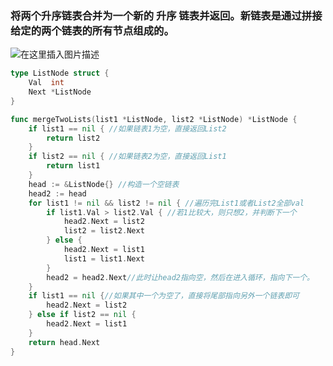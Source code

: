 ### 将两个升序链表合并为一个新的 升序 链表并返回。新链表是通过拼接给定的两个链表的所有节点组成的。
![在这里插入图片描述](https://img-blog.csdnimg.cn/f80656194b7249c69b3c7611a79d6109.png)
```go
type ListNode struct {
	Val  int
	Next *ListNode
}

func mergeTwoLists(list1 *ListNode, list2 *ListNode) *ListNode {
	if list1 == nil { //如果链表1为空，直接返回List2
		return list2
	}
	if list2 == nil { //如果链表2为空，直接返回List1
		return list1
	}
	head := &ListNode{} //构造一个空链表
	head2 := head
	for list1 != nil && list2 != nil { //遍历完List1或者List2全部val
		if list1.Val > list2.Val { //若1比较大，则只想2，并判断下一个
			head2.Next = list2
			list2 = list2.Next
		} else {
			head2.Next = list1
			list1 = list1.Next
		}
		head2 = head2.Next//此时让head2指向空，然后在进入循环，指向下一个。
	}
	if list1 == nil {//如果其中一个为空了，直接将尾部指向另外一个链表即可
		head2.Next = list2
	} else if list2 == nil {
		head2.Next = list1
	}
	return head.Next
}
 ```
